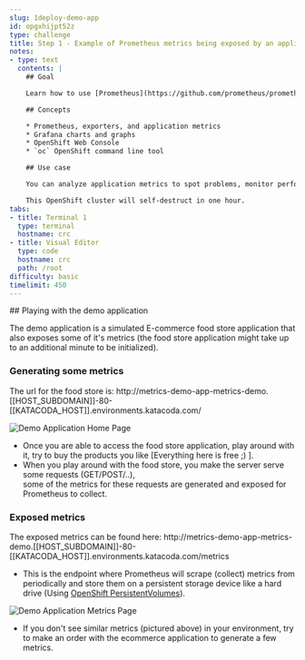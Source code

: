 ```yaml
---
slug: 1deploy-demo-app
id: opgxhijpt52z
type: challenge
title: Step 1 - Example of Prometheus metrics being exposed by an application
notes:
- type: text
  contents: |
    ## Goal

    Learn how to use [Prometheus](https://github.com/prometheus/prometheus) on OpenShift to collect metrics from an application and then visualize the results with [Grafana](https://github.com/grafana/grafana).

    ## Concepts

    * Prometheus, exporters, and application metrics
    * Grafana charts and graphs
    * OpenShift Web Console
    * `oc` OpenShift command line tool

    ## Use case

    You can analyze application metrics to spot problems, monitor performance, audit resource use, and improve your understanding of your application's behavior in order to improve it.

    This OpenShift cluster will self-destruct in one hour.
tabs:
- title: Terminal 1
  type: terminal
  hostname: crc
- title: Visual Editor
  type: code
  hostname: crc
  path: /root
difficulty: basic
timelimit: 450
---
```

## Playing with the demo application

The demo application is a simulated E-commerce food store application that also exposes some of it's metrics (the food store application might take up to an additional minute to be initialized).

### Generating some metrics

The url for the food store is: http://metrics-demo-app-metrics-demo.[[HOST_SUBDOMAIN]]-80-[[KATACODA_HOST]].environments.katacoda.com/

![Demo Application Home Page](https://raw.githubusercontent.com/openshift-instruqt/instruqt/master/assets/introduction/deploy-prometheus-grafana/01-demo-app-home-page.png)

* Once you are able to access the food store application, play around with it,
try to buy the products you like [Everything here is free ;) ].
* When you play around with the food store, you make the server serve some requests (GET/POST/..), <br>
some of the metrics for these requests are generated and exposed for Prometheus to collect.

### Exposed metrics
The exposed metrics can be found here: http://metrics-demo-app-metrics-demo.[[HOST_SUBDOMAIN]]-80-[[KATACODA_HOST]].environments.katacoda.com/metrics

* This is the endpoint where Prometheus will scrape (collect) metrics from periodically and store them on a persistent storage device like a hard drive (Using [OpenShift PersistentVolumes](https://docs.openshift.com/container-platform/4.2/storage/understanding-persistent-storage.html#persistent-storage-overview_understanding-persistent-storage)).

![Demo Application Metrics Page](https://raw.githubusercontent.com/openshift-instruqt/instruqt/master/assets/introduction/deploy-prometheus-grafana/01-demo-app-metrics-page.png)

* If you don't see similar metrics (pictured above) in your environment, try to make an order with the ecommerce application to generate a few metrics.
